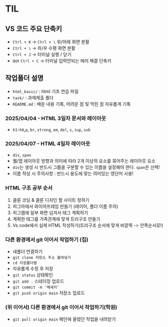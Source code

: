 # TIL
##  VS 코드 주요 단축키
* `Ctrl + K` -> `Ctrl + \` 위/아래 화면 분활
* `Ctrl + \` -> 좌/우 수평 화면 분활
* `Ctrl + J` -> 터미널 실행 / 닫기 
* `Q`or `Ctrl + C` -> 터미널 입력안되는 에러 해결 단축키 
## 작업폴더 설명
* `html_basic/` : html 기초 연습 파일
* `task/` : 과제제출 폴더
* `README.md` : 배운 내용 기록, 어려운 점 및 막힌 점 자유롭게 기록
### 2025/04/04 - HTML 3일차 문서와 레이아웃
* `h1~h6`,`p`, `br`, `strong`, `em`, `del`, `s`, `sup`, `sub`
### 2025/04/07 - HTML 4일차 레이아웃
* `div`, `span`
* 웹/앱 레이아웃 방향과 의미에 따라 2개 이상의 요소를 묶어주는 레이아웃 요소
* `div`는 생성 시 반드시 그룹을 구분할 수 있는 이름을 설정해야 한다. `span`은 선택!
*  이름 작성 시 주의사항 : 반드시 용도에 맞는 의미있는 영단어 사용!
### HTML 구조 공부 순서
1. 클론 코딩 & 클론 디자인 할 사이트 정하기
2. 피그마에서 와이어프레임 만들기 (레이어, 폴더 이름 주의)
3. 피그잼에 일부 화면 넘겨서 태그 계획하기
4. 계획한 태그를 가족관계에 맞게 트리구조 만들기
5. Vs code에서 실제 HTML 작성하기(트리구조 순서에 맞게 바깥쪽 -> 안쪽순서로!)
### 다른 환경에서 git 이어서 작업하기 (집)
* 새폴더 연결하기
* `git clone 저장소 주소 붙여넣기`
* `cd 지정폴더명`
* 자유롭게 수정 후 저장
* `git status` 상태확인
* `git add .` 스테이징 업로드
* `git commit -m '메세지'`
* `git push origin main` 저장소 업로드
### (위 이어서) 다른 환경에서 git 이어서 작업하기(학원)
* `git pull origin main` 메인에 올렸던 작업을 내려받기